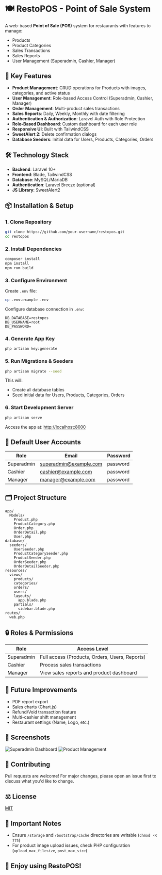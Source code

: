 # 🍽️ RestoPOS - Point of Sale System

A web-based **Point of Sale (POS)** system for restaurants with features to manage:
- Products
- Product Categories
- Sales Transactions
- Sales Reports
- User Management (Superadmin, Cashier, Manager)

## 🚀 Key Features
- **Product Management**: CRUD operations for Products with images, categories, and active status
- **User Management**: Role-based Access Control (Superadmin, Cashier, Manager)
- **Order Management**: Multi-product sales transactions
- **Sales Reports**: Daily, Weekly, Monthly with date filtering
- **Authentication & Authorization**: Laravel Auth with Role Protection
- **Role-Based Dashboard**: Custom dashboard for each user role
- **Responsive UI**: Built with TailwindCSS
- **SweetAlert 2**: Delete confirmation dialogs
- **Database Seeders**: Initial data for Users, Products, Categories, Orders

## 🛠️ Technology Stack
- **Backend**: Laravel 10+
- **Frontend**: Blade, TailwindCSS
- **Database**: MySQL/MariaDB
- **Authentication**: Laravel Breeze (optional)
- **JS Library**: SweetAlert2

## 📦 Installation & Setup

### 1. Clone Repository
```bash
git clone https://github.com/your-username/restopos.git
cd restopos
```

### 2. Install Dependencies
```bash
composer install
npm install
npm run build
```

### 3. Configure Environment
Create `.env` file:
```bash
cp .env.example .env
```
Configure database connection in `.env`:
```
DB_DATABASE=restopos
DB_USERNAME=root
DB_PASSWORD=
```

### 4. Generate App Key
```bash
php artisan key:generate
```

### 5. Run Migrations & Seeders
```bash
php artisan migrate --seed
```
This will:
- Create all database tables
- Seed initial data for Users, Products, Categories, Orders

### 6. Start Development Server
```bash
php artisan serve
```
Access the app at: [http://localhost:8000](http://localhost:8000)

## 👥 Default User Accounts

| Role        | Email                   | Password  |
|-------------|--------------------------|-----------|
| Superadmin  | superadmin@example.com   | password  |
| Cashier     | cashier@example.com      | password  |
| Manager     | manager@example.com      | password  |

## 🗂️ Project Structure

```
app/
  Models/
    Product.php
    ProductCategory.php
    Order.php
    OrderDetail.php
    User.php
database/
  seeders/
    UserSeeder.php
    ProductCategorySeeder.php
    ProductSeeder.php
    OrderSeeder.php
    OrderDetailSeeder.php
resources/
  views/
    products/
    categories/
    orders/
    users/
    layouts/
      app.blade.php
    partials/
      sidebar.blade.php
routes/
  web.php
```

## 🔒 Roles & Permissions

| Role        | Access Level |
|-------------|--------------|
| Superadmin  | Full access (Products, Orders, Users, Reports) |
| Cashier     | Process sales transactions |
| Manager     | View sales reports and product dashboard |

## 🎯 Future Improvements
- PDF report export
- Sales charts (Chart.js)
- Refund/Void transaction feature
- Multi-cashier shift management
- Restaurant settings (Name, Logo, etc.)

## 📸 Screenshots

![Superadmin Dashboard](https://ibb.co.com/20XDQQH0)
![Product Management](https://ibb.co.com/zVWwfrNM)

## 🤝 Contributing
Pull requests are welcome! For major changes, please open an issue first to discuss what you'd like to change.

## ⚖️ License
[MIT](https://choosealicense.com/licenses/mit/)

## 📢 Important Notes
- Ensure `/storage` and `/bootstrap/cache` directories are writable (`chmod -R 775`)
- For product image upload issues, check PHP configuration (`upload_max_filesize`, `post_max_size`)

## 🚀 Enjoy using RestoPOS!
